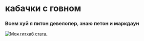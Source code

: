 # кабачки с говном

### Всем хуй я питон девелопер, знаю петон и маркдаун
[![Моя гитхаб стата.](https://github-readme-stats.vercel.app/api?username=RenslyTheDragon&count_private=true)](https://github.com/RenslyTheDragon/github-readme-stats)
